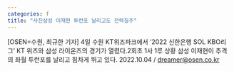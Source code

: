 ```yaml
---
categories: f
title: "사진삼성 이재현 투런포 날리고도 전력질주"
---
```

[OSEN=수원, 최규한 기자] 4일 수원 KT위즈파크에서 ‘2022 신한은행 SOL KBO리그’ KT 위즈와 삼성 라이온즈의 경기가 열렸다.2회초 1사 1루 상황 삼성 이재현이 추격의 좌월 투런포를 날리고 힘차게 뛰고 있다. 2022.10.04 / dreamer@osen.co.kr
